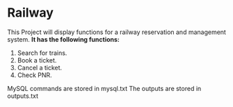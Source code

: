 # Railway
This Project will display functions for a railway reservation and management system.
**It has the following functions:**
1. Search for trains.
2. Book a ticket.
3. Cancel a ticket.
4. Check PNR.

MySQL commands are stored in mysql.txt
The outputs are stored in outputs.txt
